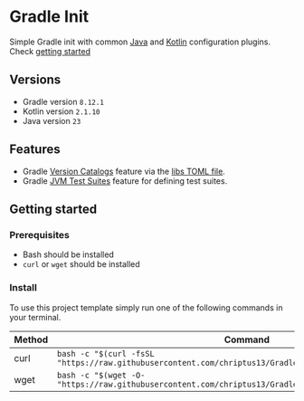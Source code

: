 # Gradle Init

Simple Gradle init with common [Java](/buildSrc/src/main/kotlin/common-java.gradle.kts)
and [Kotlin](/buildSrc/src/main/kotlin/common-kotlin.gradle.kts) configuration plugins.
Check [getting started](#Getting-started)

## Versions

* Gradle version `8.12.1`
* Kotlin version `2.1.10`
* Java version `23`

## Features

* Gradle [Version Catalogs](https://docs.gradle.org/current/userguide/platforms.html) feature via
  the [libs TOML file](/gradle/libs.versions.toml).
* Gradle [JVM Test Suites](https://docs.gradle.org/current/userguide/jvm_test_suite_plugin.html) feature for defining
  test suites.

## Getting started

### Prerequisites

* Bash should be installed
* `curl` or `wget` should be installed

### Install

To use this project template simply run one of the following commands in your terminal.

| Method | Command                                                                                                    |
|--------|------------------------------------------------------------------------------------------------------------|
| curl   | `bash -c "$(curl -fsSL "https://raw.githubusercontent.com/chriptus13/GradleInit/refs/heads/main/init.sh")` |
| wget   | `bash -c "$(wget -O- "https://raw.githubusercontent.com/chriptus13/GradleInit/refs/heads/main/init.sh")`   |
